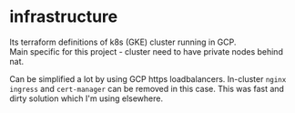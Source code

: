 # infrastructure

Its terraform definitions of k8s (GKE) cluster running in GCP.  
Main specific for this project - cluster need to have private nodes behind nat. 

Can be simplified a lot by using GCP https loadbalancers. In-cluster `nginx ingress` and `cert-manager` can be removed in this case. This was fast and dirty solution which I'm using elsewhere.

